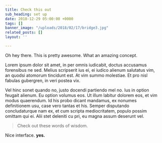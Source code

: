```yaml
---
title: Check this out
sub_heading: set up
date: 2018-12-29 05:00:00 +0000
tags: []
banner_image: "/uploads/2018/02/17/bridge3.jpg"
related_posts: []
layout: ''

---
```

Oh hey there. This is pretty awesome. What an amazing concept. 

Lorem ipsum dolor sit amet, in per omnis iudicabit, doctus accusamus forensibus ne sed. Melius scripserit ius ei, ei iudico alienum salutatus vim, an quodsi atomorum tincidunt est. At vim summo molestiae. Et pro nisl fabulas gubergren, in veri postea vix.

Vel hinc sonet quando no, justo docendi partiendo mel no. Ius in option feugait alienum. Eu option volumus eos. Ut illum labitur dolorem eos, et vim modus quaerendum. Id his probo dicant mandamus, ex nonumes definitionem usu, case vero tantas et his. Semper disputando concludaturque nam ex, et cum scripta mediocritatem, populo possim omittam qui ei. Alii stet deleniti cu pri, eu magna assum deserunt vel.

> Check out these words of wisdom. 

Nice interface. **yes.** 